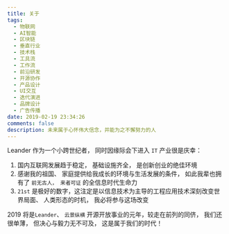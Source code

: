 ```yaml
---
title: 关于
tags:
  - 物联网
  - AI智能
  - 区块链
  - 垂直行业
  - 技术栈
  - 工具流
  - 工作流
  - 前沿研发
  - 开源协作
  - 产品设计
  - UI交互
  - 迭代演进
  - 品牌设计
  - 广告传播
date: 2019-02-19 23:34:26
comments: false
description: 未来属于心怀伟大信念，并能为之不懈努力的人
---
```


Leander 作为一个小跨世纪者， 同时因缘际会下进入 `IT` 产业很是庆幸：  

1. 国内互联网发展趋于稳定， 基础设施齐全， 是创新创业的绝佳环境  
2. 感谢我的祖国、 家庭提供给我成长的环境与生活发展的条件， 如此我辈也拥有了 `前无古人， 来者可证` 的全信息时代生命力
3. `21st` 是极好的数字，这注定是以信息技术为主导的工程应用技术深刻改变世界局面、 人类形态的时机， 我必将参与这场改变

2019 将是`Leander`、 `云景纵横` 开源开放事业的元年，较走在前列的同侪， 我们还很单薄， 但决心与毅力无不可及， 这是属于我们的时代！